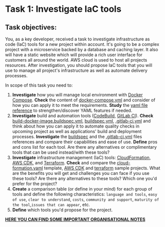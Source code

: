 # Task 1: Investigate IaC tools

## Task objectives:
You, as a key developer, received a task to investigate infrastructure as code (IaC) tools for a new project within account.
It's going to be a complex project with a microservice backed by a database and caching layer. It also will have a static website which will provide a rich user interface for customers all around the world.
AWS cloud is used to host all projects resources. 
After investigation, you should propose IaC tools that you will use to manage all project's infrastructure as well as automate delivery processes.

In scope of this task you need to:

1. **Investigate** how you will manage local environment with [Docker Compose](https://docs.docker.com/compose/).
**Check** the content of [docker-compose.yml](docker-compose.yml) and consider of how you can apply it to meet the requirements.
**Study** the [yaml file reference](https://yaml.org/spec/1.2.2/) to strengthen/discover YAML features if needed.
2. **Investigate** build and automation tools ([CodeBuild](https://docs.aws.amazon.com/codebuild/index.html), [GitLab CI](https://docs.gitlab.com/ee/ci/)).
**Check** [build-docker-image.buildspec.yml](build-docker-image.buildspec.yml), [buildspec.yml](buildspec.yml), [.gitlab-ci.yml](.gitlab-ci.yml) and think about how you can apply it to automate quality checks in upcoming project as well as applications' build and deployment processes. 
**Investigate** the [buildspec](https://docs.aws.amazon.com/codebuild/latest/userguide/build-spec-ref.html) and the [.gitlab-ci.yml](https://docs.gitlab.com/ee/ci/yaml/gitlab_ci_yaml.html) files references and compare their capabilities and ease of use.
**Define** pros and cons list for each tool. Are there any alternatives or complimentary tools that can be used instead/with these tools?
3. **Investigate** infrastructure management (IaC) tools: [CloudFormation](https://docs.aws.amazon.com/AWSCloudFormation/latest/UserGuide/Welcome.html), [AWS CDK](https://docs.aws.amazon.com/cdk/v2/guide/getting_started.html), and [Terraform](https://developer.hashicorp.com/terraform/tutorials?product_intent=terraform).
**Check** and compare the [cloud-formation.yaml](./cloud-formation.yaml) template, [AWS CDK](./cdk-app-sample) and [terraform](terraform-app-sample/terraform-aws-cloudfront-s3-cdn/examples/complete) sample projects.
What are the benefits you will get and challenges you can face if you use these tools? Are there any alternatives to these tools? Which one you'd prefer for the project?
4. **Create** a comparison table (or define in your mind) for each group of tools and define the following characteristics: `language and tools`, `easy of use`, `clear to understand`, `costs`, `community and support`, `maturity of the tool`,`issues that can appear`, etc.
5. **Define** which tools you'd propose for the project.

**[HERE YOU CAN FIND SOME IMPORTANT ORGANISATIONAL NOTES](../../../ORG-NOTES.md)**
